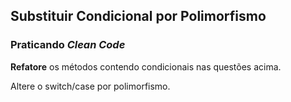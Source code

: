 ## Substituir Condicional por Polimorfismo

### Praticando *Clean Code*

**Refatore** os métodos contendo condicionais nas questões acima.

Altere o switch/case por polimorfismo.
